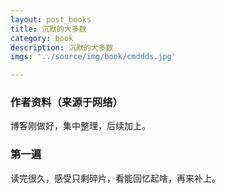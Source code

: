 ```yaml
---
layout: post_books
title: 沉默的大多数
category: book
description: 沉默的大多数
imgs: '../source/img/book/cmddds.jpg'

---
```

### 作者资料（来源于网络）

博客刚做好，集中整理，后续加上。

### 第一遍

读完很久，感受只剩碎片，看能回忆起啥，再来补上。
 